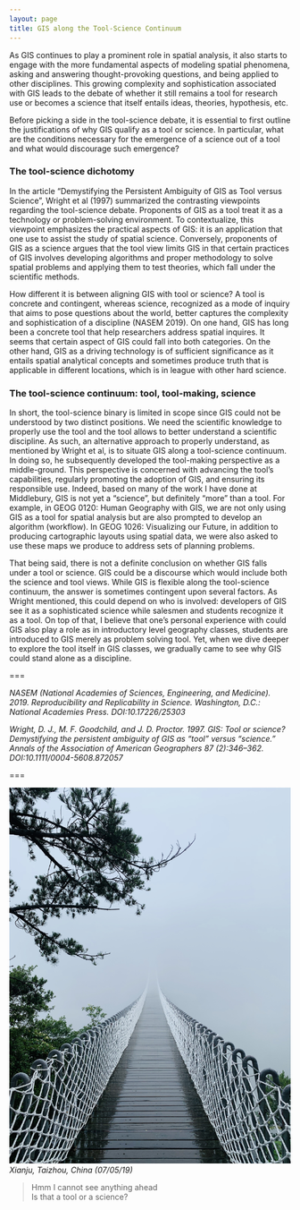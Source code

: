 ```yaml
---
layout: page
title: GIS along the Tool-Science Continuum
---
```


As GIS continues to play a prominent role in spatial analysis, it also starts to engage with the more fundamental aspects of modeling spatial phenomena, asking and answering thought-provoking questions, and being applied to other disciplines. This growing complexity and sophistication associated with GIS leads to the debate of whether it still remains a tool for research use or becomes a science that itself entails ideas, theories, hypothesis, etc.

Before picking a side in the tool-science debate, it is essential to first outline the justifications of why GIS qualify as a tool or science. In particular, what are the conditions necessary for the emergence of a science out of a tool and what would discourage such emergence?

### The tool-science dichotomy

In the article “Demystifying the Persistent Ambiguity of GIS as Tool versus Science”, Wright et al (1997) summarized the contrasting viewpoints regarding the tool-science debate. Proponents of GIS as a tool treat it as a technology or problem-solving environment. To contextualize, this viewpoint emphasizes the practical aspects of GIS: it is an application that one use to assist the study of spatial science. Conversely, proponents of GIS as a science argues that the tool view limits GIS in that certain practices of GIS involves developing algorithms and proper methodology to solve spatial problems and applying them to test theories, which fall under the scientific methods.

How different it is between aligning GIS with tool or science? A tool is concrete and contingent, whereas science, recognized as a mode of inquiry that aims to pose questions about the world, better captures the complexity and sophistication of a discipline (NASEM 2019). On one hand, GIS has long been a concrete tool that help researchers address spatial inquires. It seems that certain aspect of GIS could fall into both categories. On the other hand, GIS as a driving technology is of sufficient significance as it entails spatial analytical concepts and sometimes produce truth that is applicable in different locations, which is in league with other hard science.

### The tool-science continuum: tool, tool-making, science

In short, the tool-science binary is limited in scope since GIS could not be understood by two distinct positions. We need the scientific knowledge to properly use the tool and the tool allows to better understand a scientific discipline. As such, an alternative approach to properly understand, as mentioned by Wright et al, is to situate GIS along a tool-science continuum. In doing so, he subsequently developed the tool-making perspective as a middle-ground. This perspective is concerned with advancing the tool’s capabilities, regularly promoting the adoption of GIS, and ensuring its responsible use. Indeed, based on many of the work I have done at Middlebury, GIS is not yet a “science”, but definitely “more” than a tool. For example, in GEOG 0120: Human Geography with GIS, we are not only using GIS as a tool for spatial analysis but are also prompted to develop an algorithm (workflow). In GEOG 1026: Visualizing our Future, in addition to producing cartographic layouts using spatial data, we were also asked to use these maps we produce to address sets of planning problems.

That being said, there is not a definite conclusion on whether GIS falls under a tool or science. GIS could be a discourse which would include both the science and tool views. While GIS is flexible along the tool-science continuum, the answer is sometimes contingent upon several factors. As Wright mentioned, this could depend on who is involved: developers of GIS see it as a sophisticated science while salesmen and students recognize it as a tool. On top of that, I believe that one’s personal experience with could GIS also play a role as in introductory level geography classes, students are introduced to GIS merely as problem solving tool. Yet, when we dive deeper to explore the tool itself in GIS classes, we gradually came to see why GIS could stand alone as a discipline.

===

*NASEM (National Academies of Sciences, Engineering, and Medicine). 2019. Reproducibility and Replicability in Science. Washington, D.C.: National Academies Press. DOI:10.17226/25303*

*Wright, D. J., M. F. Goodchild, and J. D. Proctor. 1997. GIS: Tool or science? Demystifying the persistent ambiguity of GIS as “tool” versus “science.” Annals of the Association of American Geographers 87 (2):346–362. DOI:10.1111/0004-5608.872057*

===


![Scene](assets/IMG_2070.jpg)
*Xianju, Taizhou, China (07/05/19)*

> Hmm I cannot see anything ahead  
> Is that a tool or a science?
